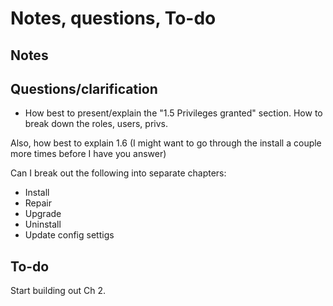 # Notes, questions, To-do

## Notes

## Questions/clarification

- How best to present/explain the "1.5 Privileges granted" section. How to break down the roles, users, privs.

Also, how best to explain 1.6 (I might want to go through the install a couple more times before I have you answer)

Can I break out the following into separate chapters: 

- Install
- Repair
- Upgrade 
- Uninstall
- Update config settigs 

## To-do

Start building out Ch 2. 